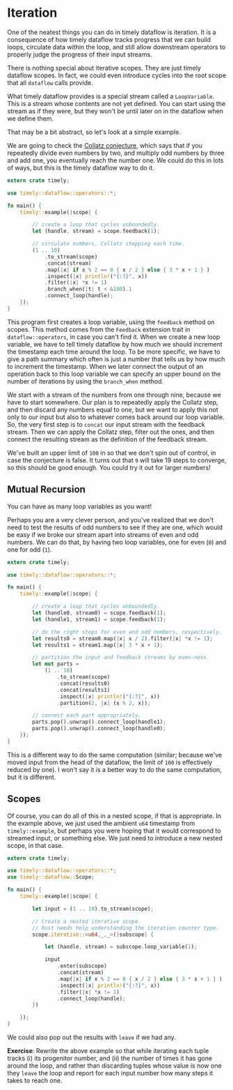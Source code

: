 # Iteration

One of the neatest things you can do in timely dataflow is iteration. It is a consequence of how timely dataflow tracks progress that we can build loops, circulate data within the loop, and still allow downstream operators to properly judge the progress of their input streams.

There is nothing special about iterative scopes. They are just timely dataflow scopes. In fact, we could even introduce cycles into the root scope that all `dataflow` calls provide.

What timely dataflow provides is a special stream called a `LoopVariable`. This is a stream whose contents are not yet defined. You can start using the stream as if they were, but they won't be until later on in the dataflow when we define them.

That may be a bit abstract, so let's look at a simple example.

We are going to check the [Collatz conjecture](https://en.wikipedia.org/wiki/Collatz_conjecture), which says that if you repeatedly divide even numbers by two, and multiply odd numbers by three and add one, you eventually reach the number one. We could do this in lots of ways, but this is the timely dataflow way to do it.

```rust
extern crate timely;

use timely::dataflow::operators::*;

fn main() {
    timely::example(|scope| {

        // create a loop that cycles unboundedly.
        let (handle, stream) = scope.feedback(1);

        // circulate numbers, Collatz stepping each time.
        (1 .. 10)
            .to_stream(scope)
            .concat(stream)
            .map(|x| if x % 2 == 0 { x / 2 } else { 3 * x + 1 } )
            .inspect(|x| println!("{:?}", x))
            .filter(|x| *x != 1)
            .branch_when(|t| t < &100).1
            .connect_loop(handle);
    });
}
```

This program first creates a loop variable, using the `feedback` method on scopes. This method comes from the `Feedback` extension trait in `dataflow::operators`, in case you can't find it. When we create a new loop variable, we have to tell timely dataflow by how much we should increment the timestamp each time around the loop. To be more specific, we have to give a path summary which often is just a number that tells us by how much to increment the timestamp. When we later connect the output of an operation back to this loop variable we can specify an upper bound on the number of iterations by using the `branch_when` method.

We start with a stream of the numbers from one through nine, because we have to start somewhere. Our plan is to repeatedly apply the Collatz step, and then discard any numbers equal to one, but we want to apply this not only to our input but also to whatever comes back around our loop variable. So, the very first step is to `concat` our input stream with the feedback stream. Then we can apply the Collatz step, filter out the ones, and then connect the resulting stream as the definition of the feedback stream.

We've built an upper limit of `100` in so that we don't spin out of control, in case the conjecture is false. It turns out that `9` will take 19 steps to converge, so this should be good enough. You could try it out for larger numbers!

## Mutual Recursion

You can have as many loop variables as you want!

Perhaps you are a very clever person, and you've realized that we don't need to test the results of odd numbers to see if they are one, which would be easy if we broke our stream apart into streams of even and odd numbers. We can do that, by having two loop variables, one for even (`0`) and one for odd (`1`).

```rust
extern crate timely;

use timely::dataflow::operators::*;

fn main() {
    timely::example(|scope| {

        // create a loop that cycles unboundedly.
        let (handle0, stream0) = scope.feedback(1);
        let (handle1, stream1) = scope.feedback(1);

        // do the right steps for even and odd numbers, respectively.
        let results0 = stream0.map(|x| x / 2).filter(|x| *x != 1);
        let results1 = stream1.map(|x| 3 * x + 1);

        // partition the input and feedback streams by even-ness.
        let mut parts =
            (1 .. 10)
                .to_stream(scope)
                .concat(results0)
                .concat(results1)
                .inspect(|x| println!("{:?}", x))
                .partition(2, |x| (x % 2, x));

        // connect each part appropriately.
        parts.pop().unwrap().connect_loop(handle1);
        parts.pop().unwrap().connect_loop(handle0);
    });
}
```

This is a different way to do the same computation (similar; because we've moved input from the head of the dataflow, the limit of `100` is effectively reduced by one). I won't say it is a better way to do the same computation, but it is different.

## Scopes

Of course, you can do all of this in a nested scope, if that is appropriate. In the example above, we just used the ambient `u64` timestamp from `timely::example`, but perhaps you were hoping that it would correspond to streamed input, or something else. We just need to introduce a new nested scope, in that case.

```rust
extern crate timely;

use timely::dataflow::operators::*;
use timely::dataflow::Scope;

fn main() {
    timely::example(|scope| {

        let input = (1 .. 10).to_stream(scope);

        // Create a nested iterative scope.
        // Rust needs help understanding the iteration counter type.
        scope.iterative::<u64,_,_>(|subscope| {

            let (handle, stream) = subscope.loop_variable(1);

            input
                .enter(subscope)
                .concat(stream)
                .map(|x| if x % 2 == 0 { x / 2 } else { 3 * x + 1 } )
                .inspect(|x| println!("{:?}", x))
                .filter(|x| *x != 1)
                .connect_loop(handle);
        })

    });
}
```

We could also pop out the results with `leave` if we had any.

**Exercise**: Rewrite the above example so that while iterating each tuple tracks (i) its progenitor number, and (ii) the number of times it has gone around the loop, and rather than discarding tuples whose value is now one they `leave` the loop and report for each input number how many steps it takes to reach one.
